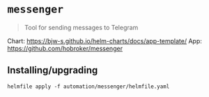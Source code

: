 # `messenger`

> Tool for sending messages to Telegram

Chart: https://bjw-s.github.io/helm-charts/docs/app-template/
App: https://github.com/hobroker/messenger

## Installing/upgrading

```shell
helmfile apply -f automation/messenger/helmfile.yaml
```
